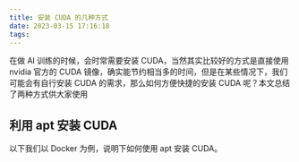 ```yaml
---
title: 安装 CUDA 的几种方式
date: 2023-03-15 17:16:18
tags:
---
```


在做 AI 训练的时候，会时常需要安装 CUDA，当然其实比较好的方式是直接使用 nvidia 官方的 CUDA 镜像，确实能节约相当多的时间，但是在某些情况下，我们可能会有自行安装 CUDA 的需求，那么如何方便快捷的安装 CUDA 呢？本文总结了两种方式供大家使用

## 利用 apt 安装 CUDA

以下我们以 Docker 为例，说明下如何使用 apt 安装 CUDA。
